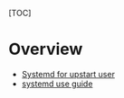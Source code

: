 [TOC]

# Overview
- [Systemd for upstart user](https://wiki.ubuntu.com/SystemdForUpstartUsers)
- [systemd use guide](https://www.digitalocean.com/community/tutorials/how-to-use-systemctl-to-manage-systemd-services-and-units#editing-unit-files)
